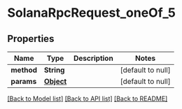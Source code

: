 # SolanaRpcRequest_oneOf_5

## Properties

| Name       | Type              | Description | Notes             |
| ---------- | ----------------- | ----------- | ----------------- |
| **method** | **String**        |             | [default to null] |
| **params** | [**Object**](.md) |             | [default to null] |

[[Back to Model list]](../README.md#documentation-for-models) [[Back to API list]](../README.md#documentation-for-api-endpoints) [[Back to README]](../README.md)
